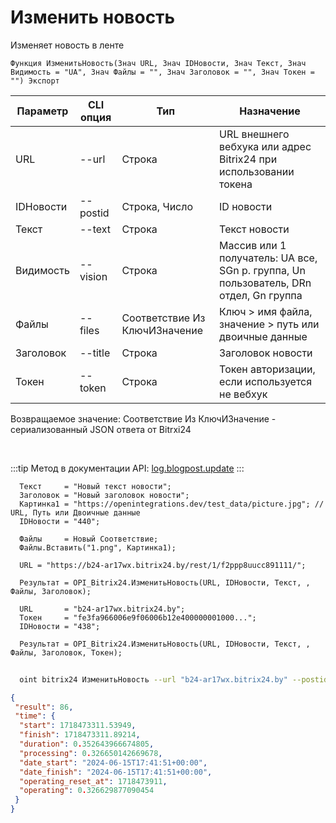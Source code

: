 ﻿---
sidebar_position: 2
---

# Изменить новость
 Изменяет новость в ленте



`Функция ИзменитьНовость(Знач URL, Знач IDНовости, Знач Текст, Знач Видимость = "UA", Знач Файлы = "", Знач Заголовок = "", Знач Токен = "") Экспорт`

  | Параметр | CLI опция | Тип | Назначение |
  |-|-|-|-|
  | URL | --url | Строка | URL внешнего вебхука или адрес Bitrix24 при использовании токена |
  | IDНовости | --postid | Строка, Число | ID новости |
  | Текст | --text | Строка | Текст новости |
  | Видимость | --vision | Строка | Массив или 1 получатель: UA все, SGn р. группа, Un пользователь, DRn отдел, Gn группа |
  | Файлы | --files | Соответствие Из КлючИЗначение | Ключ > имя файла, значение > путь или двоичные данные |
  | Заголовок | --title | Строка | Заголовок новости |
  | Токен | --token | Строка | Токен авторизации, если используется не вебхук |

  
  Возвращаемое значение:   Соответствие Из КлючИЗначение - сериализованный JSON ответа от Bitrxi24

<br/>

:::tip
Метод в документации API: [log.blogpost.update](https://dev.1c-bitrix.ru/rest_help/log/log_blogpost_update.php)
:::
<br/>


```bsl title="Пример кода"
  Текст     = "Новый текст новости";
  Заголовок = "Новый заголовок новости";
  Картинка1 = "https://openintegrations.dev/test_data/picture.jpg"; // URL, Путь или Двоичные данные
  IDНовости = "440";
  
  Файлы     = Новый Соответствие;
  Файлы.Вставить("1.png", Картинка1);
  
  URL = "https://b24-ar17wx.bitrix24.by/rest/1/f2ppp8uucc891111/";
  
  Результат = OPI_Bitrix24.ИзменитьНовость(URL, IDНовости, Текст, , Файлы, Заголовок);
  
  URL       = "b24-ar17wx.bitrix24.by";
  Токен     = "fe3fa966006e9f06006b12e400000001000...";
  IDНовости = "438";
  
  Результат = OPI_Bitrix24.ИзменитьНовость(URL, IDНовости, Текст, , Файлы, Заголовок, Токен);
```
        


```sh title="Пример команды CLI"
    
  oint bitrix24 ИзменитьНовость --url "b24-ar17wx.bitrix24.by" --postid "122" --text %text% --vision %vision% --files %files% --title %title% --token "b9df7366006e9f06006b12e400000001000..."

```

```json title="Результат"
{
 "result": 86,
 "time": {
  "start": 1718473311.53949,
  "finish": 1718473311.89214,
  "duration": 0.352643966674805,
  "processing": 0.326650142669678,
  "date_start": "2024-06-15T17:41:51+00:00",
  "date_finish": "2024-06-15T17:41:51+00:00",
  "operating_reset_at": 1718473911,
  "operating": 0.326629877090454
 }
}
```
